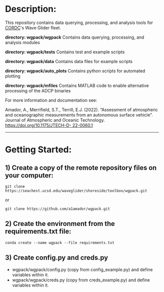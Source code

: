 # Description:

This repository contains data querying, processing, and analysis tools for [CORDC](https://cordc.ucsd.edu/)'s Wave Glider fleet. 

**directory: wgpack/wgpack**
Contains data querying, processing, and analysis modules

**directory: wgpack/tests**
Contains test and example scripts

**directory: wgpack/data**
Contains data files for example scripts

**directory: wgpack/auto_plots**
Contains python scripts for automated plotting 

**directory: wgpack/mfiles**
Contains MATLAB code to enable alternative processing of the ADCP binaries 

For more information and documentation see:

Amador, A., Merrifield, S.T., Terrill, E.J. (2022). “Assessment of atmospheric and oceanographic measurements from an autonomous surface vehicle”. Journal of Atmospheric and Oceanic Technology. [https://doi.org/10.1175/JTECH-D- 22-0060.1](https://doi.org/10.1175/JTECH-D-22-0060.1)


---
# Getting Started:

## 1) Create a copy of the remote repository files on your computer:
`git clone https://seachest.ucsd.edu/waveglider/shoreside/toolbox/wgpack.git`

or 

`git clone https://github.com/a1amador/wgpack.git`

## 2) Create the environment from the requirements.txt file:
`conda create --name wgpack --file requirements.txt`

## 3) Create config.py and creds.py 
- wgpack/wgpack/config.py (copy from config_example.py) and define variables within it.
- wgpack/wgpack/creds.py (copy from creds_example.py) and define variables within it.

